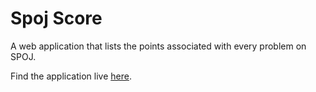 # Spoj Score
A web application that lists the points associated with every problem on SPOJ.

Find the application live [here](https://spojscore.alfarhanzahedi.com).
